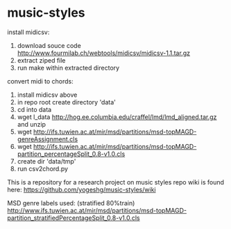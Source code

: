 # music-styles
install midicsv: 
1) download souce code http://www.fourmilab.ch/webtools/midicsv/midicsv-1.1.tar.gz
2) extract ziped file
3) run make within extracted directory

convert midi to chords:
1) install midicsv above
2) in repo root create directory 'data'
3) cd into data
4) wget l_data http://hog.ee.columbia.edu/craffel/lmd/lmd_aligned.tar.gz and unzip
5) wget http://ifs.tuwien.ac.at/mir/msd/partitions/msd-topMAGD-genreAssignment.cls
6) wget http://ifs.tuwien.ac.at/mir/msd/partitions/msd-topMAGD-partition_percentageSplit_0.8-v1.0.cls
7) create dir 'data/tmp'
8) run csv2chord.py 

This is a repository for a research project on music styles
repo wiki is found here: https://github.com/yogeshg/music-styles/wiki



MSD genre labels used: (stratified 80%train)
http://www.ifs.tuwien.ac.at/mir/msd/partitions/msd-topMAGD-partition_stratifiedPercentageSplit_0.8-v1.0.cls
